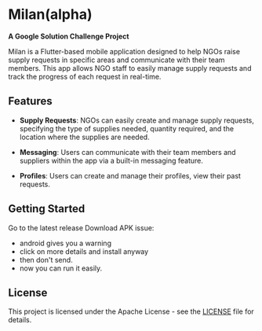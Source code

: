 # Milan(alpha)

**A Google Solution Challenge Project**

Milan is a Flutter-based mobile application designed to help NGOs raise supply requests in specific areas and communicate with their team members. This app allows NGO staff to easily manage supply requests and track the progress of each request in real-time. 

## Features

- **Supply Requests**: NGOs can easily create and manage supply requests, specifying the type of supplies needed, quantity required, and the location where the supplies are needed.

- **Messaging**: Users can communicate with their team members and suppliers within the app via a built-in messaging feature.

- **Profiles**: Users can create and manage their profiles, view their past requests.

## Getting Started

Go to the latest release
Download APK
issue:
- android gives you a warning
- click on more details and install anyway
- then don't send.
- now you can run it easily.



## License

This project is licensed under the Apache License - see the [LICENSE](LICENSE) file for details.
